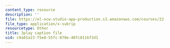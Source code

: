 ```yaml
---
content_type: resource
description: ''
file: https://ol-ocw-studio-app-production.s3.amazonaws.com/courses/22-01-introduction-to-nuclear-engineering-and-ionizing-radiation-fall-2016/c9a01a23f5e855fc870e40fc8116f3d1_KWaGHCjsSAM.vtt
file_type: application/x-subrip
resourcetype: Other
title: 3play caption file
uid: c9a01a23-f5e8-55fc-870e-40fc8116f3d1
---
```

